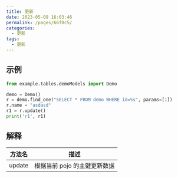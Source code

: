 ```yaml
---
title: 更新
date: 2023-05-09 16:03:46
permalink: /pages/66f0c5/
categories:
  - 更新
tags:
  - 更新
---
```


## 示例

```python
from example.tables.demoModels import Demo

demo = Demo()
r = demo.find_one("SELECT * FROM demo WHERE id=%s", params=[1])
r.name = "asdasd"
r1 = r.update()
print('r1', r1)

```

## 解释

| 方法名 | 描述                         |
| ------ | ---------------------------- |
| update | 根据当前 pojo 的主键更新数据 |
